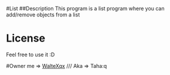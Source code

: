 #List
##Description
This program is a list program where you can add/remove objects from a list 

# License
Feel free to use it :D

#Owner
me => [WalteXqx](https://github.com/WalteXqx) /// Aka => Taha:q